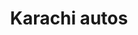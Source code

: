 ---
title: "Karachi autos"
url: /karachi/karachi-autos-v5cx-5vg-qwmy-shhrh-5-ghazi-dawood-brohi-goth/
shop: car repair
---